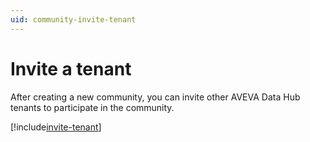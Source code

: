 ```yaml
---
uid: community-invite-tenant
---
```


# Invite a tenant

After creating a new community, you can invite other AVEVA Data Hub tenants to participate in the community.

[!include[invite-tenant](includes/invite-tenant.md)]
